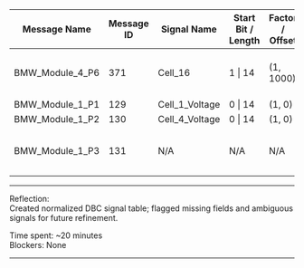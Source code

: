 | **Message Name**      | **Message ID** | **Signal Name**    | **Start Bit / Length** | **Factor / Offset** | **Units** | **Range** | **Anomalies / Notes**                     |
|-----------------------|----------------|--------------------|------------------------|---------------------|-----------|-----------|-------------------------------------------|
| BMW_Module_4_P6       | 371            | Cell_16            | 1 \| 14                | (1, 1000)           | Unknown   | [0 \| 0]   | Missing unit, offset=1000—needs review     |
| BMW_Module_1_P1       | 129            | Cell_1_Voltage     | 0 \| 14                | (1, 0)              | mV        | [0 \| 0]   |                                           |
| BMW_Module_1_P2       | 130            | Cell_4_Voltage     | 0 \| 14                | (1, 0)              | mV        | [0 \| 0]   |                                           |
| BMW_Module_1_P3       | 131            | N/A                | N/A                    | N/A                 | N/A       | N/A       | Signal missing—excluded from MVP          |

---

Reflection:  
Created normalized DBC signal table; flagged missing fields and ambiguous signals for future refinement.

Time spent: ~20 minutes  
Blockers: None

---
